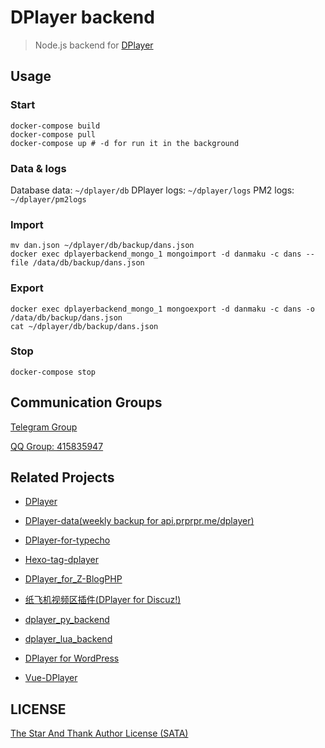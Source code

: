 # DPlayer backend

> Node.js backend for [DPlayer](https://github.com/DIYgod/DPlayer)

## Usage

### Start

```shell
docker-compose build
docker-compose pull
docker-compose up # -d for run it in the background
```

### Data & logs

Database data: `~/dplayer/db`
DPlayer logs: `~/dplayer/logs`
PM2 logs: `~/dplayer/pm2logs`

### Import

```shell
mv dan.json ~/dplayer/db/backup/dans.json
docker exec dplayerbackend_mongo_1 mongoimport -d danmaku -c dans --file /data/db/backup/dans.json
```

### Export

```shell
docker exec dplayerbackend_mongo_1 mongoexport -d danmaku -c dans -o /data/db/backup/dans.json
cat ~/dplayer/db/backup/dans.json
```

### Stop

```shell
docker-compose stop
```

## Communication Groups

[Telegram Group](https://t.me/adplayer)

[QQ Group: 415835947](https://shang.qq.com/wpa/qunwpa?idkey=bf22213ae0028a82e5adf3f286dfd4f01e0997dc9f1dcd8e831a0a85e799be17)

## Related Projects

- [DPlayer](https://github.com/DIYgod/DPlayer)

- [DPlayer-data(weekly backup for api.prprpr.me/dplayer)](https://github.com/DIYgod/DPlayer-data)

- [DPlayer-for-typecho](https://github.com/volio/DPlayer-for-typecho)

- [Hexo-tag-dplayer](https://github.com/NextMoe/hexo-tag-dplayer)

- [DPlayer_for_Z-BlogPHP](https://github.com/fghrsh/DPlayer_for_Z-BlogPHP)

- [纸飞机视频区插件(DPlayer for Discuz!)](https://coding.net/u/Click_04/p/video/git)

- [dplayer_py_backend](https://github.com/dixyes/dplayer_py_backend)

- [dplayer_lua_backend](https://github.com/dixyes/dplayer_lua_backend)

- [DPlayer for WordPress](https://github.com/BlueCocoa/DPlayer-WordPress)

- [Vue-DPlayer](https://github.com/sinchang/vue-dplayer)

## LICENSE

[The Star And Thank Author License (SATA)](https://github.com/DIYgod/DPlayer/blob/master/LICENSE)